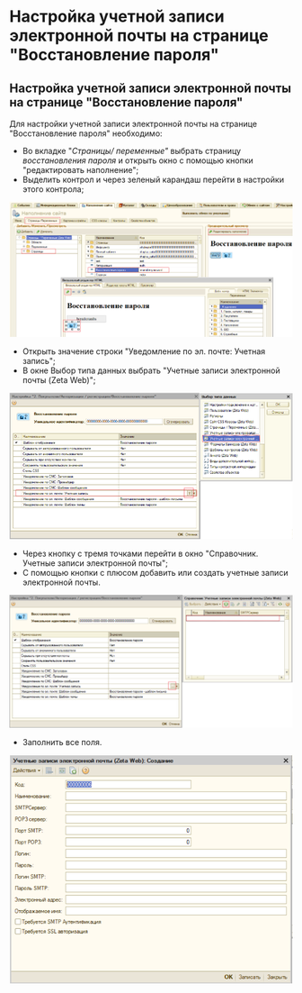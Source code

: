 # Настройка учетной записи электронной почты на странице "Восстановление пароля"

## Настройка учетной записи электронной почты на странице "Восстановление пароля"

Для настройки учетной записи электронной почты на странице "Восстановление пароля" необходимо: 

* Во вкладке "_Страницы/ переменные"_ выбрать страницу _восстановления пароля_ и открыть окно с помощью  кнопки "редактировать наполнение"; 
* Выделить  контрол и через зеленый карандаш перейти в настройки этого контрола;



![](../.gitbook/assets/image%20%2898%29.png)

* Открыть значение строки "Уведомление по эл. почте: Учетная запись";
* В окне Выбор типа данных выбрать "Учетные записи электронной почты \(Zeta Web\)";

![](../.gitbook/assets/image%20%28282%29.png)

* Через кнопку с тремя точками перейти в окно "Справочник. Учетные записи электронной почты";
* С помощью кнопки с плюсом добавить или создать учетные записи электронной почты.  

![](../.gitbook/assets/image%20%28354%29.png)

* Заполнить все поля.

![](../.gitbook/assets/image%20%2879%29.png)




